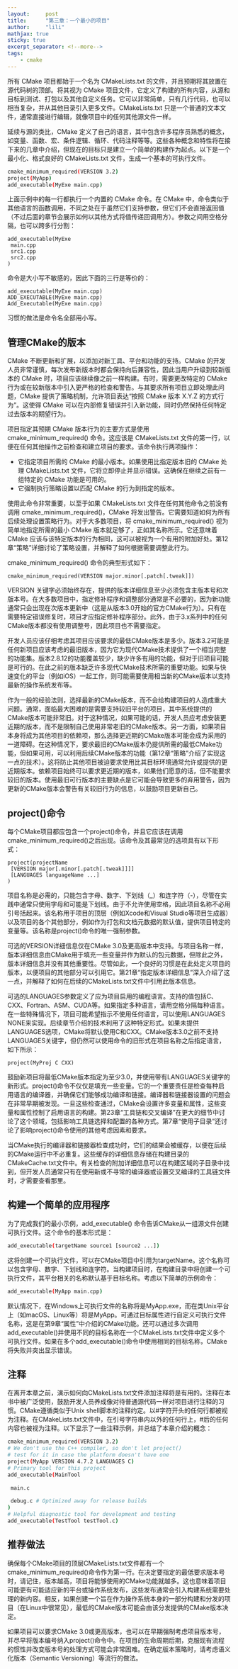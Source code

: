 ```yaml
---
layout:     post
title:      "第三章：一个最小的项目"
author:     "lili"
mathjax: true
sticky: true
excerpt_separator: <!--more-->
tags:
    - cmake 
---
```




 <!--more-->

所有 CMake 项目都始于一个名为 CMakeLists.txt 的文件，并且预期将其放置在源代码树的顶部。将其视为 CMake 项目文件，它定义了构建的所有内容，从源和目标到测试、打包以及其他自定义任务。它可以非常简单，只有几行代码，也可以相当复杂，并从其他目录引入更多文件。CMakeLists.txt 只是一个普通的文本文件，通常直接进行编辑，就像项目中的任何其他源文件一样。

延续与源的类比，CMake 定义了自己的语言，其中包含许多程序员熟悉的概念，如变量、函数、宏、条件逻辑、循环、代码注释等等。这些各种概念和特性将在接下来的几章中介绍，但现在的目标只是建立一个简单的构建作为起点。以下是一个最小化、格式良好的 CMakeLists.txt 文件，生成一个基本的可执行文件。

```bash
cmake_minimum_required(VERSION 3.2)
project(MyApp)
add_executable(MyExe main.cpp)
```

上面示例中的每一行都执行一个内置的 CMake 命令。在 CMake 中，命令类似于其他语言的函数调用，不同之处在于虽然它们支持参数，但它们不会直接返回值（不过后面的章节会展示如何以其他方式将值传递回调用方）。参数之间用空格分隔，也可以跨多行分割：

```
add_executable(MyExe
 main.cpp
 src1.cpp
 src2.cpp
)
```

命令是大小写不敏感的，因此下面的三行是等价的：

```
add_executable(MyExe main.cpp)
ADD_EXECUTABLE(MyExe main.cpp)
Add_Executable(MyExe main.cpp)
```

习惯的做法是命令名全部用小写。

## 管理CMake的版本

CMake 不断更新和扩展，以添加对新工具、平台和功能的支持。CMake 的开发人员非常谨慎，每次发布新版本时都会保持向后兼容性，因此当用户升级到较新版本的 CMake 时，项目应该继续像之前一样构建。有时，需要更改特定的 CMake 行为或在较新版本中引入更严格的检查和警告。与其要求所有项目立即处理此问题，CMake 提供了策略机制，允许项目表达“按照 CMake 版本 X.Y.Z 的方式行为”。这使得 CMake 可以在内部修复错误并引入新功能，同时仍然保持任何特定过去版本的期望行为。

项目指定其预期 CMake 版本行为的主要方式是使用 cmake_minimum_required() 命令。这应该是 CMakeLists.txt 文件的第一行，以便在任何其他操作之前检查和建立项目的要求。该命令执行两项操作：

* 它指定项目所需的 CMake 的最小版本。如果使用比指定版本旧的 CMake 处理 CMakeLists.txt 文件，它将立即停止并显示错误。这确保在继续之前有一组特定的 CMake 功能是可用的。
* 它强制执行策略设置以匹配 CMake 的行为到指定的版本。

使用此命令非常重要，以至于如果 CMakeLists.txt 文件在任何其他命令之前没有调用 cmake_minimum_required()，CMake 将发出警告。它需要知道如何为所有后续处理设置策略行为。对于大多数项目，将 cmake_minimum_required() 视为简单地指定所需的最小 CMake 版本就足够了，正如其名称所示。它还意味着 CMake 应该与该特定版本的行为相同，这可以被视为一个有用的附加好处。第12章“策略”详细讨论了策略设置，并解释了如何根据需要调整此行为。

cmake_minimum_required() 命令的典型形式如下：

```
cmake_minimum_required(VERSION major.minor[.patch[.tweak]])
```

VERSION 关键字必须始终存在，提供的版本详细信息至少必须包含主版本号和次版本号。在大多数项目中，指定修补程序和调整部分通常是不必要的，因为新功能通常只会出现在次版本更新中（这是从版本3.0开始的官方CMake行为）。只有在需要特定错误修复时，项目才应指定修补程序部分。此外，由于3.x系列中的任何CMake版本都没有使用调整号，因此项目也不需要指定。

开发人员应该仔细考虑其项目应该要求的最低CMake版本是多少。版本3.2可能是任何新项目应该考虑的最旧版本，因为它为现代CMake技术提供了一个相当完整的功能集。版本2.8.12的功能覆盖较少，缺少许多有用的功能，但对于旧项目可能是可行的。在此之前的版本缺乏许多现代CMake技术所需的重要功能。如果与快速变化的平台（例如iOS）一起工作，则可能需要使用相当新的CMake版本以支持最新的操作系统发布等。

作为一般的经验法则，选择最新的CMake版本，而不会给构建项目的人造成重大问题。通常，面临最大困难的是需要支持较旧平台的项目，其中系统提供的CMake版本可能非常旧。对于这种情况，如果可能的话，开发人员应考虑安装更近期的版本，而不是限制自己使用非常老旧的CMake版本。另一方面，如果项目本身将成为其他项目的依赖项，那么选择更近期的CMake版本可能会成为采用的一道障碍。在这种情况下，要求最旧的CMake版本仍提供所需的最低CMake功能，但如果可用，可以利用后续CMake版本的功能（第12章“策略”介绍了实现这一点的技术）。这将防止其他项目被迫要求使用比其目标环境通常允许或提供的更近期版本。依赖项目始终可以要求更近期的版本，如果他们愿意的话，但不能要求较旧的版本。使用最旧可行版本的主要缺点是它可能会导致更多的弃用警告，因为更新的CMake版本会警告有关较旧行为的信息，以鼓励项目更新自己。

## project()命令

每个CMake项目都应包含一个project()命令，并且它应该在调用cmake_minimum_required()之后出现。该命令及其最常见的选项具有以下形式：

```
project(projectName
 [VERSION major[.minor[.patch[.tweak]]]]
 [LANGUAGES languageName ...]
)
```

项目名称是必需的，只能包含字母、数字、下划线（_）和连字符（-），尽管在实践中通常只使用字母和可能是下划线。由于不允许使用空格，因此项目名称不必用引号括起来。该名称用于项目的顶层（例如Xcode和Visual Studio等项目生成器）以及项目的各个其他部分，例如作为打包和文档元数据的默认值，提供项目特定的变量等。该名称是project()命令的唯一强制参数。

可选的VERSION详细信息仅在CMake 3.0及更高版本中支持。与项目名称一样，版本详细信息由CMake用于填充一些变量并作为默认的包元数据，但除此之外，版本详细信息并没有其他重要性。尽管如此，一个良好的习惯是在此处定义项目的版本，以便项目的其他部分可以引用它。第21章“指定版本详细信息”深入介绍了这一点，并解释了如何在后续的CMakeLists.txt文件中引用此版本信息。

可选的LANGUAGES参数定义了应为项目启用的编程语言。支持的值包括C、CXX、Fortran、ASM、CUDA等。如果指定多种语言，请用空格分隔每种语言。在一些特殊情况下，项目可能希望指示不使用任何语言，可以使用LANGUAGES NONE来实现。后续章节介绍的技术利用了这种特定形式。如果未提供LANGUAGES选项，CMake将默认使用C和CXX。CMake版本3.0之前不支持LANGUAGES关键字，但仍然可以使用命令的旧形式在项目名称之后指定语言，如下所示：

```
project(MyProj C CXX)
```

鼓励新项目将最低CMake版本指定为至少3.0，并使用带有LANGUAGES关键字的新形式。project()命令不仅仅是填充一些变量。它的一个重要责任是检查每种启用语言的编译器，并确保它们能够成功编译和链接。编译器和链接器设置的问题会在非常早期被发现。一旦这些检查通过，CMake会设置许多变量和属性，这些变量和属性控制了启用语言的构建。第23章“工具链和交叉编译”在更大的细节中讨论了这个领域，包括影响工具链选择和配置的各种方式。第7章“使用子目录”还讨论了影响project()命令使用的其他考虑因素和要求。

当CMake执行的编译器和链接器检查成功时，它们的结果会被缓存，以便在后续的CMake运行中不必重复。这些缓存的详细信息存储在构建目录的CMakeCache.txt文件中。有关检查的附加详细信息可以在构建区域的子目录中找到，但开发人员通常只有在使用新或不寻常的编译器或设置交叉编译的工具链文件时，才需要查看那里。

## 构建一个简单的应用程序

为了完成我们的最小示例，add_executable() 命令告诉CMake从一组源文件创建可执行文件。这个命令的基本形式是：

```bash
add_executable(targetName source1 [source2 ...])
```

这将创建一个可执行文件，可以在CMake项目中引用为targetName。这个名称可以包含字母、数字、下划线和连字符。当构建项目时，在构建目录中将创建一个可执行文件，其平台相关的名称默认基于目标名称。考虑以下简单的示例命令：

```bash
add_executable(MyApp main.cpp)
```
默认情况下，在Windows上可执行文件的名称将是MyApp.exe，而在类Unix平台上（如macOS、Linux等）将是MyApp。可通过目标属性进行自定义可执行文件名称，这是在第9章“属性”中介绍的CMake功能。还可以通过多次调用add_executable()并使用不同的目标名称在一个CMakeLists.txt文件中定义多个可执行文件。如果在多个add_executable()命令中使用相同的目标名称，CMake将失败并突出显示错误。

## 注释

在离开本章之前，演示如何向CMakeLists.txt文件添加注释将是有用的。注释在本书中被广泛使用，鼓励开发人员养成像对待普通源代码一样对项目进行注释的习惯。CMake遵循类似于Unix shell脚本的注释约定。以#字符开头的任何行都被视为注释。在CMakeLists.txt文件中，在引号字符串内以外的任何行上，#后的任何内容也被视为注释。以下显示了一些注释示例，并总结了本章介绍的概念：


```bash
cmake_minimum_required(VERSION 3.2)
# We don't use the C++ compiler, so don't let project()
# test for it in case the platform doesn't have one
project(MyApp VERSION 4.7.2 LANGUAGES C)
# Primary tool for this project
add_executable(MainTool
 
 main.c
 
 debug.c # Optimized away for release builds
)
# Helpful diagnostic tool for development and testing
add_executable(TestTool testTool.c)
```

## 推荐做法

确保每个CMake项目的顶层CMakeLists.txt文件都有一个cmake_minimum_required()命令作为第一行。在决定要指定的最低要求版本号时，请记住，版本越高，项目将能够使用的CMake功能就越多。这也意味着项目可能更有可能适应新的平台或操作系统发布，这些发布通常会引入构建系统需要处理的新内容。相反，如果创建一个旨在作为操作系统本身的一部分构建和分发的项目（在Linux中很常见），最低的CMake版本可能会由该分发提供的CMake版本决定。

如果项目可以要求CMake 3.0或更高版本，也可以在早期强制考虑项目版本号，并尽早将版本编号纳入project()命令中。在项目的生命周期后期，克服现有流程的惯性并改变版本号的处理方式可能会非常困难。在确定版本策略时，请考虑语义化版本（Semantic Versioning）等流行的做法。
